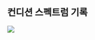 ## 컨디션 스펙트럼 기록

<img src="https://github.com/BanBanMapMaker/BanBanMapMaker/assets/101504006/a4734e8b-cb1f-4ffb-8b4a-a2b6b13fd740">

